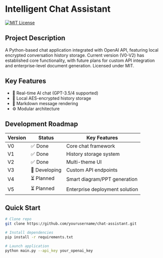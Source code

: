 # Intelligent Chat Assistant

[![MIT License](https://img.shields.io/badge/License-MIT-green.svg)](https://opensource.org/licenses/MIT)

## Project Description
A Python-based chat application integrated with OpenAI API, featuring local encrypted conversation history storage. Current version (V0-V2) has established core functionality, with future plans for custom API integration and enterprise-level document generation. Licensed under MIT.

## Key Features
- 🤖 Real-time AI chat (GPT-3.5/4 supported)
- 📁 Local AES-encrypted history storage
- 🎨 Markdown message rendering
- ⚙️ Modular architecture

## Development Roadmap
| Version | Status    | Key Features                     |
|---------|-----------|----------------------------------|
| V0      | ✅ Done    | Core chat framework             |
| V1      | ✅ Done    | History storage system          |
| V2      | ✅ Done    | Multi-theme UI                  |
| V3      | 🚧 Developing | Custom API endpoints          |
| V4      | ⏳ Planned | Smart diagram/PPT generation    |
| V5      | ⏳ Planned | Enterprise deployment solution  |

## Quick Start
```bash
# Clone repo
git clone https://github.com/yourusername/chat-assistant.git

# Install dependencies
pip install -r requirements.txt

# Launch application
python main.py --api_key your_openai_key